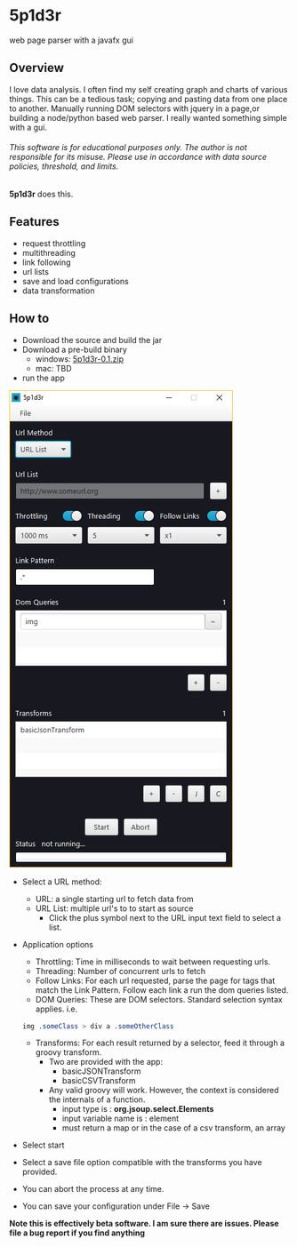 # 5p1d3r
web page parser with a javafx gui

## Overview

I love data analysis. I often find my self creating graph and charts of various things. This can be a tedious task; copying and pasting data from one place to another. Manually running DOM selectors with jquery in a page,or building a node/python based web parser. I really wanted something simple with a gui.

###### *This software is for educational purposes only. The author is not responsible for its misuse. Please use in accordance with data source policies, threshold, and limits.*


**5p1d3r** does this.

## Features

- request throttling
- multithreading
- link following
- url lists
- save and load configurations
- data transformation

## How to

- Download the source and build the jar
- Download a pre-build binary
    - windows: [5p1d3r-0.1.zip](https://github.com/adamyork/5p1d3r/releases/download/0.1/5p1d3r-0.1.zip.windows.zip) 
    - mac: TBD
- run the app

![application preview](/app.png?raw=true "Application Preview")


- Select a URL method:
    - URL: a single starting url to fetch data from
    - URL List: multiple url's to to start as source
        - Click the plus symbol next to the URL input text field to select a list.

- Application options
    - Throttling: Time in milliseconds to wait between requesting urls.
    - Threading: Number of concurrent urls to fetch 
    - Follow Links: For each url requested, parse the page for <a> tags that match the Link Pattern. Follow each link a run the dom queries listed.
    - DOM Queries: These are DOM selectors. Standard selection syntax applies. i.e. 
    ````css
    img .someClass > div a .someOtherClass
    ````
    - Transforms: For each result returned by a selector, feed it through a groovy transform. 
        - Two are provided with the app: 
            - basicJSONTransform
            - basicCSVTransform
        - Any valid groovy will work. However, the context is considered the internals of a function.
            - input type is : **org.jsoup.select.Elements**
            - input variable name is : element
            - must return a map or in the case of a csv transform, an array
            
- Select start
- Select a save file option compatible with the transforms you have provided.
- You can abort the process at any time.
- You can save your configuration under File -> Save


**Note this is effectively beta software. I am sure there are issues. Please file a bug report if you find anything**
    